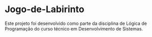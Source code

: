 # Jogo-de-Labirinto
Este projeto foi desenvolvido como parte da disciplina de Lógica de Programação do curso técnico em Desenvolvimento de Sistemas.
